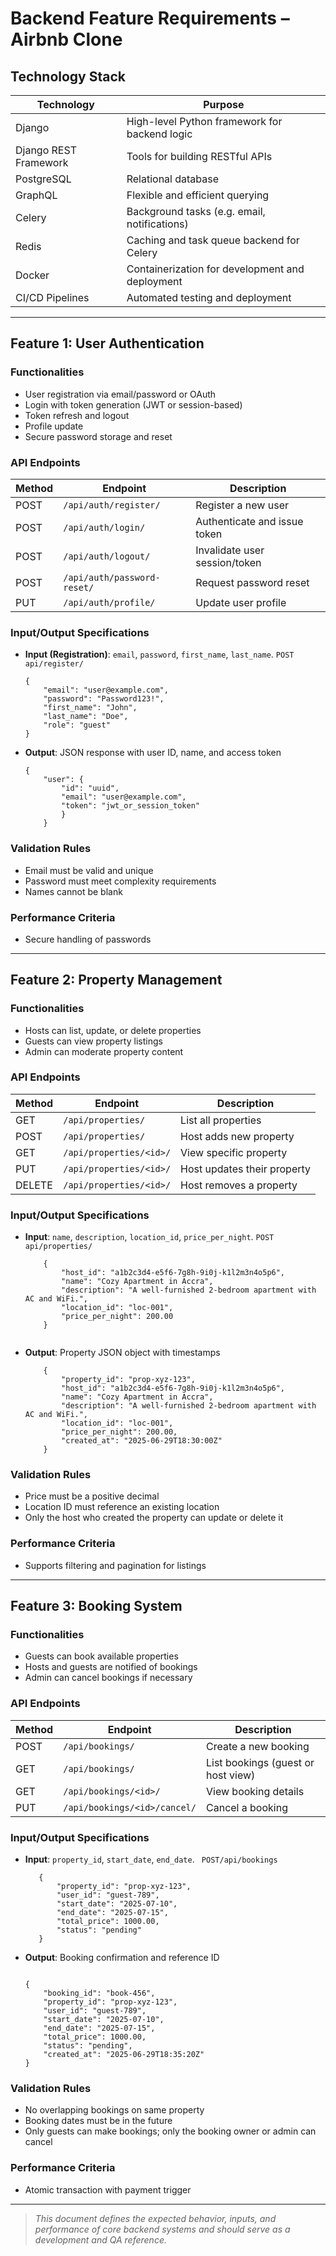 
# Backend Feature Requirements – Airbnb Clone

## Technology Stack

| Technology             | Purpose                                                  |
|------------------------|----------------------------------------------------------|
| Django                 | High-level Python framework for backend logic            |
| Django REST Framework  | Tools for building RESTful APIs                          |
| PostgreSQL             | Relational database                                      |
| GraphQL                | Flexible and efficient querying                          |
| Celery                 | Background tasks (e.g. email, notifications)             |
| Redis                  | Caching and task queue backend for Celery                |
| Docker                 | Containerization for development and deployment          |
| CI/CD Pipelines        | Automated testing and deployment                         |

---

## Feature 1: User Authentication

### Functionalities
- User registration via email/password or OAuth
- Login with token generation (JWT or session-based)
- Token refresh and logout
- Profile update
- Secure password storage and reset

### API Endpoints

| Method | Endpoint              | Description                      |
|--------|-----------------------|----------------------------------|
| POST   | `/api/auth/register/` | Register a new user              |
| POST   | `/api/auth/login/`    | Authenticate and issue token     |
| POST   | `/api/auth/logout/`   | Invalidate user session/token    |
| POST   | `/api/auth/password-reset/` | Request password reset    |
| PUT    | `/api/auth/profile/`  | Update user profile              |

### Input/Output Specifications

- **Input (Registration)**: `email`, `password`, `first_name`, `last_name`. `POST api/register/`

    ```
    {
        "email": "user@example.com",
        "password": "Password123!",
        "first_name": "John",
        "last_name": "Doe",
        "role": "guest"
  }

    ```
- **Output**: JSON response with user ID, name, and access token
    ```
    {
        "user": {
            "id": "uuid",
            "email": "user@example.com",
            "token": "jwt_or_session_token"
            }
        }
    ```

### Validation Rules
- Email must be valid and unique
- Password must meet complexity requirements
- Names cannot be blank

### Performance Criteria
- Secure handling of passwords

---

## Feature 2: Property Management

### Functionalities
- Hosts can list, update, or delete properties
- Guests can view property listings
- Admin can moderate property content

### API Endpoints

| Method | Endpoint                     | Description                          |
|--------|------------------------------|--------------------------------------|
| GET    | `/api/properties/`           | List all properties                  |
| POST   | `/api/properties/`           | Host adds new property               |
| GET    | `/api/properties/<id>/`      | View specific property               |
| PUT    | `/api/properties/<id>/`      | Host updates their property          |
| DELETE | `/api/properties/<id>/`      | Host removes a property              |

### Input/Output Specifications

- **Input**: `name`, `description`, `location_id`, `price_per_night`. `POST api/properties/`
    ```
        {
            "host_id": "a1b2c3d4-e5f6-7g8h-9i0j-k1l2m3n4o5p6",
            "name": "Cozy Apartment in Accra",
            "description": "A well-furnished 2-bedroom apartment with AC and WiFi.",
            "location_id": "loc-001",
            "price_per_night": 200.00
        }


    ```

- **Output**: Property JSON object with timestamps
    ```
        {
            "property_id": "prop-xyz-123",
            "host_id": "a1b2c3d4-e5f6-7g8h-9i0j-k1l2m3n4o5p6",
            "name": "Cozy Apartment in Accra",
            "description": "A well-furnished 2-bedroom apartment with AC and WiFi.",
            "location_id": "loc-001",
            "price_per_night": 200.00,
            "created_at": "2025-06-29T18:30:00Z"
        }
    ```

### Validation Rules
- Price must be a positive decimal
- Location ID must reference an existing location
- Only the host who created the property can update or delete it

### Performance Criteria
- Supports filtering and pagination for listings

---

## Feature 3: Booking System

### Functionalities
- Guests can book available properties
- Hosts and guests are notified of bookings
- Admin can cancel bookings if necessary

### API Endpoints

| Method | Endpoint                      | Description                           |
|--------|-------------------------------|---------------------------------------|
| POST   | `/api/bookings/`              | Create a new booking                  |
| GET    | `/api/bookings/`              | List bookings (guest or host view)    |
| GET    | `/api/bookings/<id>/`         | View booking details                  |
| PUT    | `/api/bookings/<id>/cancel/`  | Cancel a booking                      |

### Input/Output Specifications

- **Input**: `property_id`, `start_date`, `end_date`.  ` POST/api/bookings`
     ```
        {
            "property_id": "prop-xyz-123",
            "user_id": "guest-789",
            "start_date": "2025-07-10",
            "end_date": "2025-07-15",
            "total_price": 1000.00,
            "status": "pending"
        }

- **Output**: Booking confirmation and reference ID 
    ```
    
    {
        "booking_id": "book-456",
        "property_id": "prop-xyz-123",
        "user_id": "guest-789",
        "start_date": "2025-07-10",
        "end_date": "2025-07-15",
        "total_price": 1000.00,
        "status": "pending",
        "created_at": "2025-06-29T18:35:20Z"
    }
    ```

### Validation Rules
- No overlapping bookings on same property
- Booking dates must be in the future
- Only guests can make bookings; only the booking owner or admin can cancel

### Performance Criteria
- Atomic transaction with payment trigger

---

> _This document defines the expected behavior, inputs, and performance of core backend systems and should serve as a development and QA reference._
